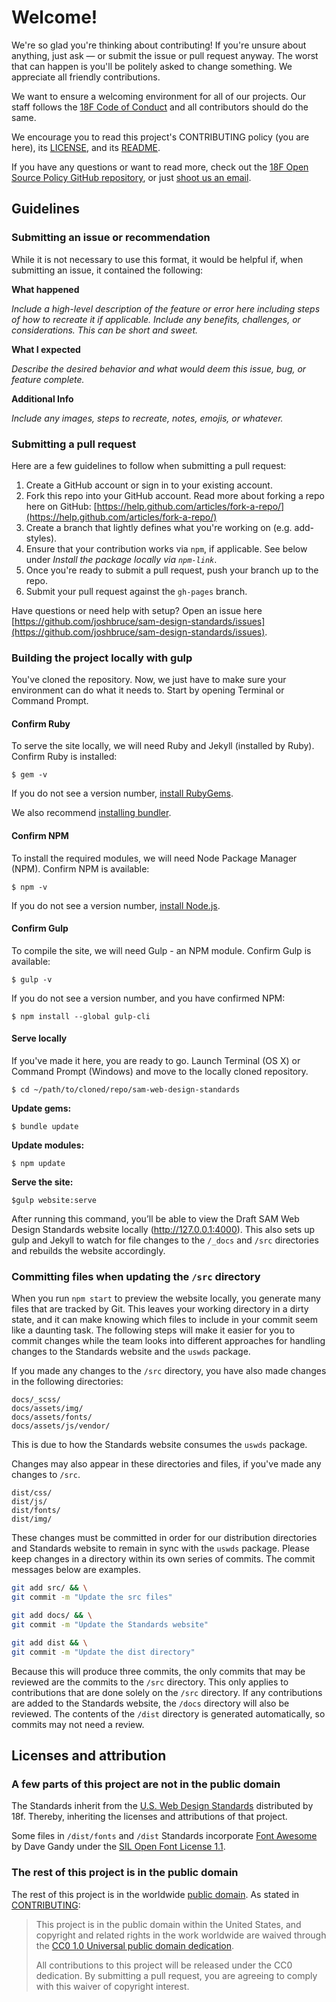 # Welcome!

We're so glad you're thinking about contributing! If you're unsure about anything, just ask — or submit the issue or pull request anyway. The worst that can happen is you'll be politely asked to change something. We appreciate all friendly contributions.

We want to ensure a welcoming environment for all of our projects. Our staff follows the [18F Code of Conduct](https://github.com/18F/code-of-conduct/blob/master/code-of-conduct.md) and all contributors should do the same.

We encourage you to read this project's CONTRIBUTING policy (you are here), its [LICENSE](LICENSE.md), and its [README](README.md).

If you have any questions or want to read more, check out the [18F Open Source Policy GitHub repository]( https://github.com/18f/open-source-policy), or just [shoot us an email](#).

## Guidelines

### Submitting an issue or recommendation

While it is not necessary to use this format, it would be helpful if, when submitting an issue, it contained the following:

**What happened**

*Include a high-level description of the feature or error here including steps of how to recreate it if applicable. Include any benefits, challenges, or considerations. This can be short and sweet.*

**What I expected**

*Describe the desired behavior and what would deem this issue, bug, or feature complete.*

**Additional Info**

*Include any images, steps to recreate, notes, emojis, or whatever.*

### Submitting a pull request

Here are a few guidelines to follow when submitting a pull request:

1. Create a GitHub account or sign in to your existing account.
1. Fork this repo into your GitHub account. Read more about forking a repo here on GitHub:
[https://help.github.com/articles/fork-a-repo/](https://help.github.com/articles/fork-a-repo/)
1. Create a branch that lightly defines what you're working on (e.g. add-styles).
1. Ensure that your contribution works via `npm`, if applicable. See below under
   _Install the package locally via `npm-link`_.
1. Once you're ready to submit a pull request, push your branch up to the repo.
1. Submit your pull request against the `gh-pages` branch.

Have questions or need help with setup? Open an issue here [https://github.com/joshbruce/sam-design-standards/issues](https://github.com/joshbruce/sam-design-standards/issues).

### Building the project locally with gulp

You've cloned the repository. Now, we just have to make sure your environment can do what it needs to. Start by opening Terminal or Command Prompt.

#### Confirm Ruby

To serve the site locally, we will need Ruby and Jekyll (installed by Ruby). Confirm Ruby is installed:

```$ gem -v```

If you do not see a version number, [install RubyGems](https://rubygems.org/pages/download).

We also recommend [installing bundler](http://bundler.io).

#### Confirm NPM

To install the required modules, we will need Node Package Manager (NPM). Confirm NPM is available:

```$ npm -v```

If you do not see a version number, [install Node.js](https://nodejs.org/en/download/).

#### Confirm Gulp 

To compile the site, we will need Gulp - an NPM module. Confirm Gulp is available:

```$ gulp -v```

If you do not see a version number, and you have confirmed NPM:

```$ npm install --global gulp-cli```

#### Serve locally

If you've made it here, you are ready to go. Launch Terminal (OS X) or Command Prompt (Windows) and move to the locally cloned repository.

```$ cd ~/path/to/cloned/repo/sam-web-design-standards```

**Update gems:**

```$ bundle update```

**Update modules:**

```$ npm update```

**Serve the site:**

```$gulp website:serve```

After running this command, you’ll be able to view
the Draft SAM Web Design Standards website locally (http://127.0.0.1:4000).
This also sets up gulp and Jekyll to watch for file changes to the `/_docs`
and `/src` directories and rebuilds the website accordingly.

### Committing files when updating the `/src` directory

When you run `npm start` to preview the website locally, you generate many files
that are tracked by Git. This leaves your working directory in a dirty state,
and it can make knowing which files to include in your commit seem like a
daunting task. The following steps will make it easier for you to commit changes
while the team looks into different approaches for handling changes to the
Standards website and the `uswds` package.

If you made any changes to the `/src` directory, you have also made changes in
the following directories:

```
docs/_scss/
docs/assets/img/
docs/assets/fonts/
docs/assets/js/vendor/
```

This is due to how the Standards website consumes the `uswds` package.

Changes may also appear in these directories and files, if you've made any
changes to `/src`.

```
dist/css/
dist/js/
dist/fonts/
dist/img/
```

These changes must be committed in order for our distribution directories and
Standards website to remain in sync with the `uswds` package. Please keep
changes in a directory within its own series of commits. The commit messages
below are examples.

```sh
git add src/ && \
git commit -m "Update the src files"

git add docs/ && \
git commit -m "Update the Standards website"

git add dist && \
git commit -m "Update the dist directory"
```

Because this will produce three commits, the only commits that may be reviewed
are the commits to the `/src` directory. This only applies to contributions that
are done solely on the `/src` directory. If any contributions are added to the
Standards website, the `/docs` directory will also be reviewed. The contents of
the `/dist` directory is generated automatically, so commits may not need a
review.

## Licenses and attribution

### A few parts of this project are not in the public domain

The Standards inherit from the [U.S. Web Design Standards](https://standards.usa.gov) distributed by 18f. Thereby, inheriting the licenses and attributions of that project.

Some files in ```/dist/fonts``` and ```/dist``` Standards incorporate [Font Awesome](http://fontawesome.io/) by Dave Gandy under the [SIL Open Font License 1.1](http://scripts.sil.org/OFL).

### The rest of this project is in the public domain

The rest of this project is in the worldwide [public domain](LICENSE.md). As stated in [CONTRIBUTING](CONTRIBUTING.md):

> This project is in the public domain within the United States, and copyright and related rights in the work worldwide are waived through the [CC0 1.0 Universal public domain dedication](https://creativecommons.org/publicdomain/zero/1.0/).
>
> All contributions to this project will be released under the CC0 dedication. By submitting a pull request, you are agreeing to comply with this waiver of copyright interest.
